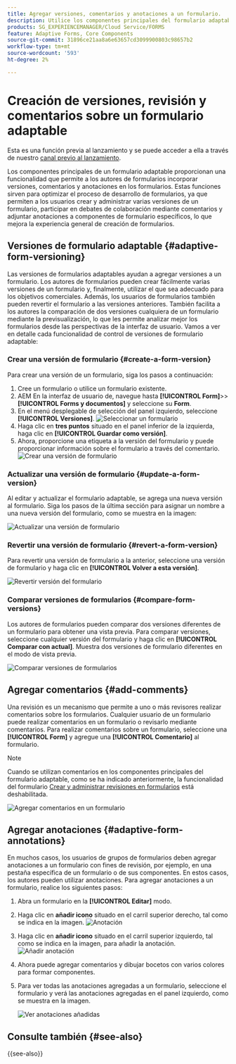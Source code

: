 ```yaml
---
title: Agregar versiones, comentarios y anotaciones a un formulario.
description: Utilice los componentes principales del formulario adaptable para agregar comentarios, anotaciones y versiones a un formulario adaptable.
products: SG_EXPERIENCEMANAGER/Cloud Service/FORMS
feature: Adaptive Forms, Core Components
source-git-commit: 31896ce21aa8a6e63657cd3099900803c98657b2
workflow-type: tm+mt
source-wordcount: '593'
ht-degree: 2%

---
```


# Creación de versiones, revisión y comentarios sobre un formulario adaptable

<!--Before you can use versionings, comments, and annotations in an Adaptive Form, you must ensure you have [enabled Adaptive Form Core Components](
https://experienceleague.adobe.com/en/docs/experience-manager-cloud-service/content/forms/setup-configure-migrate/enable-adaptive-forms-core-components).-->

<!--Adaptive Form Core Components facilitates to add versionings, comments, and annotations to a form. These features helps form authors and users to enhance the form development process where they can create multiple versions of a form, collaborate and add their comments to a form, and add annotations to form components.-->

<span class="preview"> Esta es una función previa al lanzamiento y se puede acceder a ella a través de nuestro [canal previo al lanzamiento](https://experienceleague.adobe.com/docs/experience-manager-cloud-service/content/release-notes/prerelease.html?lang=es#new-features). </span>


Los componentes principales de un formulario adaptable proporcionan una funcionalidad que permite a los autores de formularios incorporar versiones, comentarios y anotaciones en los formularios. Estas funciones sirven para optimizar el proceso de desarrollo de formularios, ya que permiten a los usuarios crear y administrar varias versiones de un formulario, participar en debates de colaboración mediante comentarios y adjuntar anotaciones a componentes de formulario específicos, lo que mejora la experiencia general de creación de formularios.


## Versiones de formulario adaptable {#adaptive-form-versioning}

Las versiones de formularios adaptables ayudan a agregar versiones a un formulario. Los autores de formularios pueden crear fácilmente varias versiones de un formulario y, finalmente, utilizar el que sea adecuado para los objetivos comerciales. Además, los usuarios de formularios también pueden revertir el formulario a las versiones anteriores. También facilita a los autores la comparación de dos versiones cualquiera de un formulario mediante la previsualización, lo que les permite analizar mejor los formularios desde las perspectivas de la interfaz de usuario. Vamos a ver en detalle cada funcionalidad de control de versiones de formulario adaptable:

### Crear una versión de formulario {#create-a-form-version}

Para crear una versión de un formulario, siga los pasos a continuación:

1. Cree un formulario o utilice un formulario existente.
1. AEM En la interfaz de usuario de, navegue hasta **[!UICONTROL Form]**>>**[!UICONTROL Forms y documentos]** y seleccione su **Form**.
1. En el menú desplegable de selección del panel izquierdo, seleccione **[!UICONTROL Versiones]**.
   ![Seleccionar un formulario](select-a-form.png)
1. Haga clic en **tres puntos** situado en el panel inferior de la izquierda, haga clic en **[!UICONTROL Guardar como versión]**.
1. Ahora, proporcione una etiqueta a la versión del formulario y puede proporcionar información sobre el formulario a través del comentario.
   ![Crear una versión de formulario](create-a-form-version.png)

### Actualizar una versión de formulario {#update-a-form-version}

Al editar y actualizar el formulario adaptable, se agrega una nueva versión al formulario. Siga los pasos de la última sección para asignar un nombre a una nueva versión del formulario, como se muestra en la imagen:

![Actualizar una versión de formulario](update-a-form-version.png)

### Revertir una versión de formulario {#revert-a-form-version}

Para revertir una versión de formulario a la anterior, seleccione una versión de formulario y haga clic en **[!UICONTROL Volver a esta versión]**.

![Revertir versión del formulario](revert-form-version.png)

### Comparar versiones de formularios {#compare-form-versions}

Los autores de formularios pueden comparar dos versiones diferentes de un formulario para obtener una vista previa. Para comparar versiones, seleccione cualquier versión del formulario y haga clic en **[!UICONTROL Comparar con actual]**. Muestra dos versiones de formulario diferentes en el modo de vista previa.

![Comparar versiones de formularios](compare-form-versions.png)

## Agregar comentarios {#add-comments}

Una revisión es un mecanismo que permite a uno o más revisores realizar comentarios sobre los formularios. Cualquier usuario de un formulario puede realizar comentarios en un formulario o revisarlo mediante comentarios. Para realizar comentarios sobre un formulario, seleccione una **[!UICONTROL Form]** y agregue una **[!UICONTROL Comentario]** al formulario.

>[!NOTE]
> Cuando se utilizan comentarios en los componentes principales del formulario adaptable, como se ha indicado anteriormente, la funcionalidad del formulario [Crear y administrar revisiones en formularios](/help/forms/create-reviews-forms.md) está deshabilitada.


![Agregar comentarios en un formulario](form-comments.png)

## Agregar anotaciones {#adaptive-form-annotations}

En muchos casos, los usuarios de grupos de formularios deben agregar anotaciones a un formulario con fines de revisión, por ejemplo, en una pestaña específica de un formulario o de sus componentes. En estos casos, los autores pueden utilizar anotaciones. Para agregar anotaciones a un formulario, realice los siguientes pasos:

1. Abra un formulario en la **[!UICONTROL Editar]** modo.

1. Haga clic en **añadir icono** situado en el carril superior derecho, tal como se indica en la imagen.
   ![Anotación](annotation.png)

1. Haga clic en **añadir icono** situado en el carril superior izquierdo, tal como se indica en la imagen, para añadir la anotación.
   ![Añadir anotación](add-annotation.png)

1. Ahora puede agregar comentarios y dibujar bocetos con varios colores para formar componentes.

1. Para ver todas las anotaciones agregadas a un formulario, seleccione el formulario y verá las anotaciones agregadas en el panel izquierdo, como se muestra en la imagen.

   ![Ver anotaciones añadidas](see-annotations.png)

## Consulte también {#see-also}

{{see-also}}
